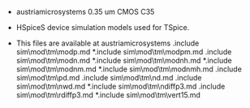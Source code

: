 * austriamicrosystems 0.35 um CMOS C35
* HSpiceS device simulation models used for TSpice.

* This files are available at austriamicrosystems
.include sim\mod\tm\modp.md
*.include sim\mod\tm\modpm.md
.include sim\mod\tm\modn.md
*.include sim\mod\tm\modnh.md
*.include sim\mod\tm\modnm.md
*.include sim\mod\tm\modnmh.md
.include sim\mod\tm\pd.md
.include sim\mod\tm\nd.md
.include sim\mod\tm\nwd.md
*.include sim\mod\tm\ndiffp3.md
.include sim\mod\tm\rdiffp3.md
*.include sim\mod\tm\vert15.md

